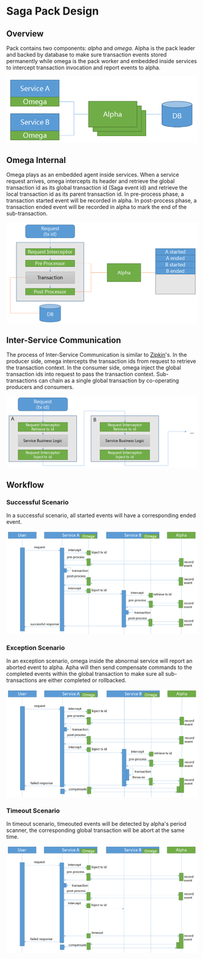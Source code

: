 # Saga Pack Design
## Overview
Pack contains two components: *alpha* and *omega*. Alpha is the pack leader and backed by database to make sure transaction events stored permanently while omega is the pack worker and embedded inside services to intercept transaction invocation and report events to alpha.

![Pack Architecture](static_files/pack.png)

## Omega Internal
Omega plays as an embedded agent inside services. When a service request arrives, omega intercepts its header and retrieve the global transaction id as its global transaction id (Saga event id) and retrieve the local transaction id as its parent transaction id. In pre-process phase, a transaction started event will be recorded in alpha. In post-process phase, a transaction ended event will be recorded in alpha to mark the end of the sub-transaction.

![Omega Internal](static_files/omega_internal.png)

## Inter-Service Communication
The process of Inter-Service Communication is similar to [Zipkin](https://github.com/openzipkin/zipkin)'s. In the producer side, omega intercepts the transaction ids from request to retrieve the transaction context. In the consumer side, omega inject the global transaction ids into request to pass the transaction context. Sub-transactions can chain as a single global transaction by co-operating producers and consumers.

![Inter-Service Communication](static_files/inter-service_communication.png)

## Workflow
### Successful Scenario
In a successful scenario, all started events will have a corresponding ended event.

![Successful Scenario](static_files/successful_scenario.png)

### Exception Scenario
In an exception scenario, omega inside the abnormal service will report an aborted event to alpha. Apha will then send compensate commands to the completed events within the global transaction to make sure all sub-transactions are either completed or rollbacked.

![Exception Scenario](static_files/exception_scenario.png)

### Timeout Scenario
In timeout scenario, timeouted events will be detected by alpha's period scanner, the corresponding global transaction will be abort at the same time.

![Timeout Scenario](static_files/timeout_scenario.png)
